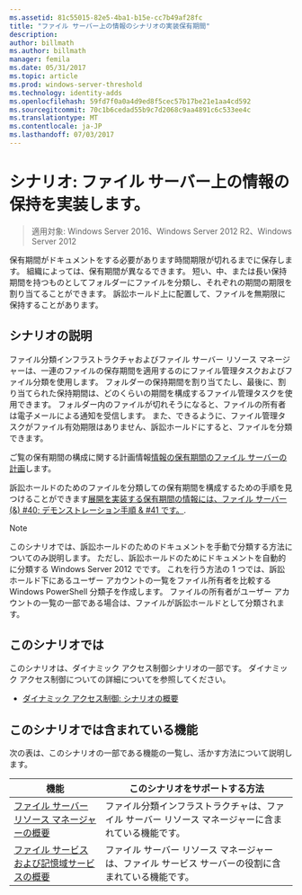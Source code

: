 ```yaml
---
ms.assetid: 81c55015-82e5-4ba1-b15e-cc7b49af28fc
title: "ファイル サーバー上の情報のシナリオの実装保有期間"
description: 
author: billmath
ms.author: billmath
manager: femila
ms.date: 05/31/2017
ms.topic: article
ms.prod: windows-server-threshold
ms.technology: identity-adds
ms.openlocfilehash: 59fd7f0a0a4d9ed8f5cec57b17be21e1aa4cd592
ms.sourcegitcommit: 70c1b6cedad55b9c7d2068c9aa4891c6c533ee4c
ms.translationtype: MT
ms.contentlocale: ja-JP
ms.lasthandoff: 07/03/2017
---
```

# <a name="scenario-implement-retention-of-information-on-file-servers"></a>シナリオ: ファイル サーバー上の情報の保持を実装します。

>適用対象: Windows Server 2016、Windows Server 2012 R2、Windows Server 2012

保有期間がドキュメントをする必要があります時間期限が切れるまでに保存します。 組織によっては、保有期間が異なるできます。 短い、中、または長い保持期間を持つものとしてフォルダーにファイルを分類し、それぞれの期間の期限を割り当てることができます。 訴訟ホールド上に配置して、ファイルを無期限に保持することがあります。  
  
## <a name="BKMK_OVER"></a>シナリオの説明  
ファイル分類インフラストラクチャおよびファイル サーバー リソース マネージャーは、一連のファイルの保存期間を適用するのにファイル管理タスクおよびファイル分類を使用します。 フォルダーの保持期間を割り当てたし、最後に、割り当てられた保持期間は、どのくらいの期間を構成するファイル管理タスクを使用できます。 フォルダー内のファイルが切れそうになると、ファイルの所有者は電子メールによる通知を受信します。 また、できるように、ファイル管理タスクがファイル有効期限はありません、訴訟ホールドにすると、ファイルを分類できます。  
  
ご覧の保有期間の構成に関する計画情報[情報の保有期間のファイル サーバーの計画](assetId:///edf13190-7077-455a-ac01-f534064a9e0c)します。  
  
訴訟ホールドのためのファイルを分類しての保有期間を構成するための手順を見つけることができます[展開を実装する保有期間の情報には、ファイル サーバー (&) #40; デモンストレーション手順 & #41 です。](Deploy-Implementing-Retention-of-Information-on-File-Servers--Demonstration-Steps-.md).  
  
> [!NOTE]  
> このシナリオでは、訴訟ホールドのためのドキュメントを手動で分類する方法についてのみ説明します。 ただし、訴訟ホールドのためにドキュメントを自動的に分類する Windows Server 2012 でです。 これを行う方法の 1 つでは、訴訟ホールド下にあるユーザー アカウントの一覧をファイル所有者を比較する Windows PowerShell 分類子を作成します。 ファイルの所有者がユーザー アカウントの一覧の一部である場合は、ファイルが訴訟ホールドとして分類されます。  
  
## <a name="in-this-scenario"></a>このシナリオでは  
このシナリオは、ダイナミック アクセス制御シナリオの一部です。 ダイナミック アクセス制御についての詳細についてを参照してください。  
  
-   [ダイナミック アクセス制御: シナリオの概要](Dynamic-Access-Control--Scenario-Overview.md)  
  
## <a name="BKMK_NEW"></a>このシナリオでは含まれている機能  
次の表は、このシナリオの一部である機能の一覧し、活かす方法について説明します。  
  
|機能|このシナリオをサポートする方法|  
|-----------|---------------------------------|  
|[ファイル サーバー リソース マネージャーの概要](https://technet.microsoft.com/library/hh831701.aspx)|ファイル分類インフラストラクチャは、ファイル サーバー リソース マネージャーに含まれている機能です。|  
|[ファイル サービスおよび記憶域サービスの概要](https://technet.microsoft.com/library/hh831487.aspx)|ファイル サーバー リソース マネージャーは、ファイル サービス サーバーの役割に含まれている機能です。|  
  
  


